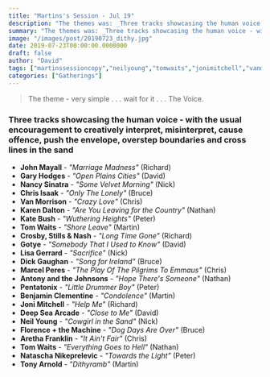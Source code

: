 ```yaml
---
title: "Martins's Session - Jul 19"
description: "The themes was: _Three tracks showcasing the human voice - with the usual encouragement to creatively interpret, misinterpret, cause offence, push the envelope, overstep boundaries and cross lines in the sand._"
summary: "The themes was: _Three tracks showcasing the human voice - with the usual encouragement to creatively interpret, misinterpret, cause offence, push the envelope, overstep boundaries and cross lines in the sand._"
image: "/images/post/20190723_dithy.jpg"
date: 2019-07-23T00:00:00.0000000
draft: false
author: "David"
tags: ["martinssessioncopy","neilyoung","tomwaits","jonimitchell","vanmorrison","crosby","nancysinatra","johnmayall","katebush","stillsandnash","arethafranklin","antonyandthejohnsons","pentatonix","karendalton","deepseaarcade","florenceandthemachine","gotye","garyhodges","chrisisaak","tonyarnold","lisagerrard","dickgaughan","marcelperes","benjaminclementine","nataschanikeprelevic"]
categories: ["Gatherings"]
---
```

> The theme - very simple . . . wait for it . . . The Voice.

### Three tracks showcasing the human voice - with the usual encouragement to creatively interpret, misinterpret, cause offence, push the envelope, overstep boundaries and cross lines in the sand
- **John Mayall** - _"Marriage Madness"_ (Richard)
- **Gary Hodges** - _"Open Plains Cities"_ (David)
- **Nancy Sinatra** - _"Some Velvet Morning"_ (Nick)
- **Chris Isaak** - _"Only The Lonely"_ (Bruce)
- **Van Morrison** - _"Crazy Love"_ (Chris)
- **Karen Dalton** - _"Are You Leaving for the Country"_ (Nathan)
- **Kate Bush** - _"Wuthering Heights"_ (Peter)
- **Tom Waits** - _"Shore Leave"_ (Martin)
- **Crosby, Stills & Nash** - _"Long Time Gone"_ (Richard)
- **Gotye** - _"Somebody That I Used to Know"_ (David)
- **Lisa Gerrard** - _"Sacrifice"_ (Nick)
- **Dick Gaughan** - _"Song for Ireland"_ (Bruce)
- **Marcel Peres** - _"The Play Of The Pilgrims To Emmaus"_ (Chris)
- **Antony and the Johnsons** - _"Hope There's Someone"_ (Nathan)
- **Pentatonix** - _"Little Drummer Boy"_ (Peter)
- **Benjamin Clementine** - _"Condolence"_ (Martin)
- **Joni Mitchell** - _"Help Me"_ (Richard)
- **Deep Sea Arcade** - _"Close to Me"_ (David)
- **Neil Young** - _"Cowgirl in the Sand"_ (Nick)
- **Florence + the Machine** - _"Dog Days Are Over"_ (Bruce)
- **Aretha Franklin** - _"It Ain't Fair"_ (Chris)
- **Tom Waits** - _"Everything Goes to Hell"_ (Nathan)
- **Natascha Nikeprelevic** - _"Towards the Light"_ (Peter)
- **Tony Arnold** - _"Dithyramb"_ (Martin)
